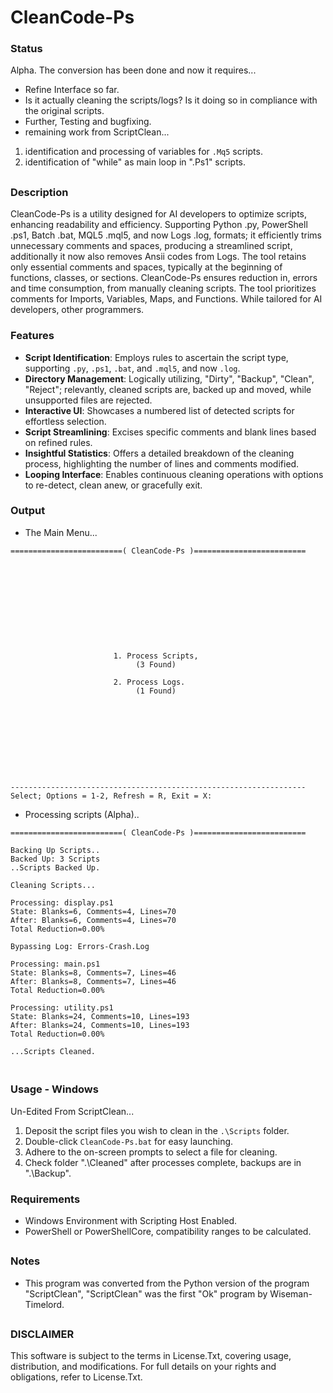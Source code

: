 # CleanCode-Ps

### Status
Alpha. The conversion has been done and now it requires...
- Refine Interface so far.
- Is it actually cleaning the scripts/logs? Is it doing so in compliance with the original scripts.
- Further, Testing and bugfixing.
- remaining work from ScriptClean...
1) identification and processing of variables for `.Mq5` scripts.
2) identification of "while" as main loop in ".Ps1" scripts.

##

### Description
CleanCode-Ps is a utility designed for AI developers to optimize scripts, enhancing readability and efficiency. Supporting Python .py, PowerShell .ps1, Batch .bat, MQL5 .mql5, and now Logs .log, formats; it efficiently trims unnecessary comments and spaces, producing a streamlined script, additionally it now also removes Ansii codes from Logs. The tool retains only essential comments and spaces, typically at the beginning of functions, classes, or sections. CleanCode-Ps ensures reduction in, errors and time consumption, from manually cleaning scripts. The tool prioritizes comments for Imports, Variables, Maps, and Functions. While tailored for AI developers, other programmers. 

### Features
- **Script Identification**: Employs rules to ascertain the script type, supporting `.py`, `.ps1`, `.bat`, and `.mql5`, and now `.log`.
- **Directory Management**: Logically utilizing, "Dirty", "Backup", "Clean", "Reject"; relevantly, cleaned scripts are, backed up and moved, while unsupported files are rejected.
- **Interactive UI**: Showcases a numbered list of detected scripts for effortless selection.
- **Script Streamlining**: Excises specific comments and blank lines based on refined rules.
- **Insightful Statistics**: Offers a detailed breakdown of the cleaning process, highlighting the number of lines and comments modified.
- **Looping Interface**: Enables continuous cleaning operations with options to re-detect, clean anew, or gracefully exit.

### Output
- The Main Menu...
```
=========================( CleanCode-Ps )=========================











                       1. Process Scripts,
                            (3 Found)

                       2. Process Logs.
                            (1 Found)










------------------------------------------------------------------
Select; Options = 1-2, Refresh = R, Exit = X:

```
- Processing scripts (Alpha)..
```
=========================( CleanCode-Ps )=========================

Backing Up Scripts..
Backed Up: 3 Scripts
..Scripts Backed Up.

Cleaning Scripts...

Processing: display.ps1
State: Blanks=6, Comments=4, Lines=70
After: Blanks=6, Comments=4, Lines=70
Total Reduction=0.00%

Bypassing Log: Errors-Crash.Log

Processing: main.ps1
State: Blanks=8, Comments=7, Lines=46
After: Blanks=8, Comments=7, Lines=46
Total Reduction=0.00%

Processing: utility.ps1
State: Blanks=24, Comments=10, Lines=193
After: Blanks=24, Comments=10, Lines=193
Total Reduction=0.00%

...Scripts Cleaned.


```
##

### Usage - Windows
Un-Edited From ScriptClean...
1. Deposit the script files you wish to clean in the `.\Scripts` folder.
2. Double-click `CleanCode-Ps.bat` for easy launching.
3. Adhere to the on-screen prompts to select a file for cleaning.
4. Check folder ".\Cleaned" after processes complete, backups are in ".\Backup".

### Requirements
- Windows Environment with Scripting Host Enabled.
- PowerShell or PowerShellCore, compatibility ranges to be calculated.

##

### Notes
- This program was converted from the Python version of the program "ScriptClean", "ScriptClean" was the first "Ok" program by Wiseman-Timelord.

##

### DISCLAIMER
This software is subject to the terms in License.Txt, covering usage, distribution, and modifications. For full details on your rights and obligations, refer to License.Txt.
